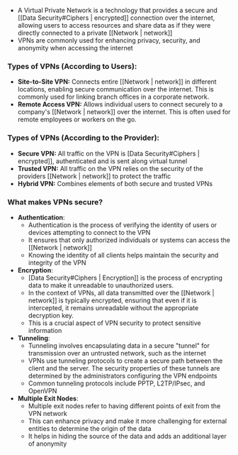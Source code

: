 - A Virtual Private Network is a technology that provides a secure and [[Data Security#Ciphers | encrypted]] connection over the internet, allowing users to access resources and share data as if they were directly connected to a private [[Network | network]]
- VPNs are commonly used for enhancing privacy, security, and anonymity when accessing the internet

### Types of VPNs (According to Users):
- **Site-to-Site VPN:** 
Connects entire [[Network | network]] in different locations, enabling secure communication over the internet. This is commonly used for linking branch offices in a corporate network.
- **Remote Access VPN:** 
Allows individual users to connect securely to a company's [[Network | network]] over the internet. This is often used for remote employees or workers on the go.

### Types of VPNs (According to the Provider):
- **Secure VPN:** 
All traffic on the VPN is [Data Security#Ciphers | encrypted]], authenticated and is sent along virtual tunnel
- **Trusted VPN:** 
All traffic on the VPN relies on the security of the providers [[Network | network]] to protect the traffic
- **Hybrid VPN:** 
Combines elements of both secure and trusted VPNs

### What makes VPNs secure?
- **Authentication**: 
	- Authentication is the process of verifying the identity of users or devices attempting to connect to the VPN
	- It ensures that only authorized individuals or systems can access the [[Network | network]]
	- Knowing the identity of all clients helps maintain the security and integrity of the VPN
- **Encryption**: 
	- [Data Security#Ciphers | Encryption]] is the process of encrypting data to make it unreadable to unauthorized users.
	- In the context of VPNs, all data transmitted over the [[Network | network]] is typically encrypted, ensuring that even if it is intercepted, it remains unreadable without the appropriate decryption key.
	- This is a crucial aspect of VPN security to protect sensitive information
- **Tunneling**: 
	- Tunneling involves encapsulating data in a secure "tunnel" for transmission over an untrusted network, such as the internet
	- VPNs use tunneling protocols to create a secure path between the client and the server. The security properties of these tunnels are determined by the administrators configuring the VPN endpoints
	- Common tunneling protocols include PPTP, L2TP/IPsec, and OpenVPN
- **Multiple Exit Nodes**: 
	- Multiple exit nodes refer to having different points of exit from the VPN network
	- This can enhance privacy and make it more challenging for external entities to determine the origin of the data
	- It helps in hiding the source of the data and adds an additional layer of anonymity